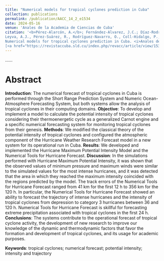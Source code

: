 ```yaml
---
title: "Numerical models for tropical cyclones prediction in Cuba"
collection: publications
permalink: /publication/AACC_14_2_e1534
date: 2024-05-16
venue: 'Anales de la Academia de Ciencias de Cuba'
citation: '<b>Pérez-Alarcón, A.</b>; Fernández-Alvarez, J.C.; Díaz-Rodríguez, O, Batista-
Leyva, A.J., Pérez-Suárez, R., Rodríguez-Navarro, O., Coll-Hidalgo, P., Díaz-Zurita, A. (2024).
Numerical models for tropical cyclones prediction in Cuba. <i>Anales de la Academia de Ciencias de Cuba</i>, 14(2), e1534. 
[<a href="https://revistaccuba.sld.cu/index.php/revacc/article/view/1534" target="blank">LINK</a>]'
---
```


......  

# Abstract
<b>Introduction</b>: The numerical forecast of tropical cyclones in Cuba is performed through the Short Range Prediction 
System and Numeric Ocean-Atmosphere Forecasting System, but both  systems allow the analysis of tropical cyclones in their
computing domains. <b>Objective</b>: To develop and implement  a model to calculate the potential intensity of tropical 
cyclones considering their thermoenergetic cycle as a generalized Carnot engine and a specific numerical forecasting system
for monitoring tropical cyclones from their genesis. <b>Methods</b>: We modified the classical theory of the potential 
intensity of tropical cyclones and configured the atmospheric component of the Hurricane Weather Research Forecast model
in a new system for its operational run in Cuba. <b>Results</b>: We developed and implemented the Hurricane Maximum Potential
Intensity Model and the Numerical Tools for Hurricane Forecast. <b>Discussion</b>: In the simulations performed with Hurricane
Maximum Potential Intensity, it was shown that the observed values of minimum pressure and maximum winds were similar to the 
simulated values for the most intense hurricanes, and it was detected that the area in which they reached the maximum intensity
coincided with the regions predicted by the model. The track errors of the Numerical Tools for Hurricane Forecast  ranged from
41 km for the first 12 h to 356 km for the 120 h. In particular, the Numerical Tools for Hurricane Forecast showed an ability
to forecast the trajectory of intense hurricanes and the intensity of tropical cyclones from depression to category 3 
hurricanes between 36 and 120 h. Numerical Tools for Hurricane Forecast is skillful for forecasting extreme precipitation 
associated with tropical cyclones in the first 24 h. <b> Conclusions</b>: The systems contribute to the operational forecast
of tropical cyclone activity, the development of new research to improve our knowledge of the dynamic and thermodynamic 
factors that favor the formation and development of tropical cyclones, and its usage for academic purposes.

<b>Keywords</b>: tropical cyclones; numerical forecast; potential intensity; intensity and trajectory

